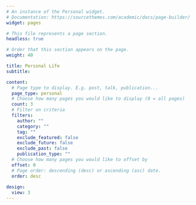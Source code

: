 ```yaml
---
# An instance of the Personal widget.
# Documentation: https://sourcethemes.com/academic/docs/page-builder/
widget: pages

# This file represents a page section.
headless: true

# Order that this section appears on the page.
weight: 40

title: Personal Life
subtitle:

content:
  # Page type to display. E.g. post, talk, publication...
  page_type: personal
  # Choose how many pages you would like to display (0 = all pages)
  count: 3
  # Filter on criteria
  filters:
    author: ""
    category: ""
    tag: ""
    exclude_featured: false
    exclude_future: false
    exclude_past: false
    publication_type: ""
  # Choose how many pages you would like to offset by
  offset: 0
  # Page order: descending (desc) or ascending (asc) date.
  order: desc
  
design:
  view: 3
---
```

